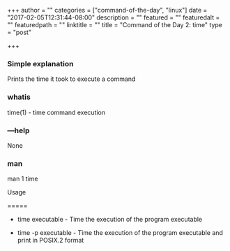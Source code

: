 +++
author = ""
categories = ["command-of-the-day", "linux"]
date = "2017-02-05T12:31:44-08:00"
description = ""
featured = ""
featuredalt = ""
featuredpath = ""
linktitle = ""
title = "Command of the Day 2: time"
type = "post"

+++
### Simple explanation

Prints the time it took to execute a command

### whatis

time(1) - time command execution

### —help

None

### man

man 1 time

Usage

=====

* time executable - Time the execution of the program executable

* time -p executable - Time the execution of the program executable and print in POSIX.2 format